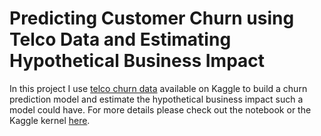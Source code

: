 # Predicting Customer Churn using Telco Data and Estimating Hypothetical Business Impact

In this project I use [telco churn data](https://www.kaggle.com/blastchar/telco-customer-churn) available on Kaggle to build a churn prediction model and estimate the hypothetical business impact such a model could have. For more details please check out the notebook or the Kaggle kernel [here](https://www.kaggle.com/alexvmt/predicting-churn-estimating-business-impact).

